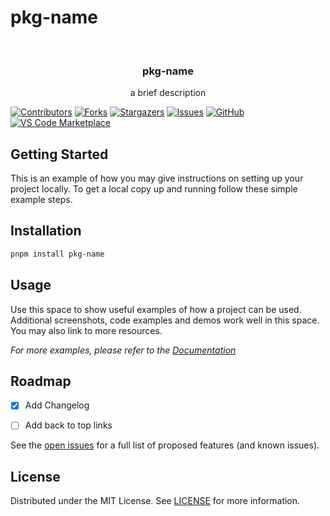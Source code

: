 # pkg-name

<!-- PROJECT LOGO -->
<br />
<div align="center">
  <a href="https://github.com/deuscx/pkg-name">
    <!-- <img src="" alt="Logo" width="80" height="80"-->
  </a>

  <h3 align="center">pkg-name</h3>

  <p align="center">
    a brief description
  </p>
</div>

<!-- PROJECT SHIELDS -->
[![Contributors][contributors-shield]][contributors-url]
[![Forks][forks-shield]][forks-url]
[![Stargazers][stars-shield]][stars-url]
[![Issues][issues-shield]][issues-url]
[![GitHub][license-shield]][license-url]
[![VS Code Marketplace][vscode-marketplace-shield]][vscode-marketplace-url]
<!-- ## Features -->

## Getting Started

This is an example of how you may give instructions on setting up your project locally.
To get a local copy up and running follow these simple example steps.

<!-- ## Try it Online

link to demo or gif link-->

## Installation

```bash
pnpm install pkg-name
```



<!-- USAGE EXAMPLES -->
## Usage

Use this space to show useful examples of how a project can be used. Additional screenshots, code examples and demos work well in this space. You may also link to more resources.

_For more examples, please refer to the [Documentation](https://example.com)_



<!-- ROADMAP -->
## Roadmap

- [x] Add Changelog
- [ ] Add back to top links


See the [open issues](https://github.com/deuscx/pkg-name/issues) for a full list of proposed features (and known issues).

<!-- LICENSE -->
## License

Distributed under the MIT License. See [LICENSE]('./LICENSE') for more information.


[contributors-shield]: https://img.shields.io/github/contributors/deuscx/pkg-name.svg?style=for-the-badge
[contributors-url]: https://github.com/deuscx/pkg-name/graphs/contributors
[forks-shield]: https://img.shields.io/github/forks/deuscx/pkg-name.svg?style=for-the-badge
[forks-url]: https://github.com/deuscx/pkg-name/network/members
[stars-shield]: https://img.shields.io/github/stars/deuscx/pkg-name.svg?style=for-the-badge
[stars-url]: https://github.com/deuscx/pkg-name/stargazers
[issues-shield]: https://img.shields.io/github/issues/deuscx/pkg-name.svg?style=for-the-badge
[issues-url]: https://github.com/deuscx/pkg-name/issues
[license-shield]: https://img.shields.io/github/license/deuscx/pkg-name?style=for-the-badge
[license-url]: https://github.com/deuscx/pkg-name/blob/master/LICENSE
[vscode-marketplace-shield]: https://img.shields.io/visual-studio-marketplace/v/deuscx.pkg-name.svg?color=eee&amp;label=VS%20Code%20Marketplace&logo=visual-studio-code&style=for-the-badge
[vscode-marketplace-url]: https://marketplace.visualstudio.com/items?itemName=deuscx.pkg-name

